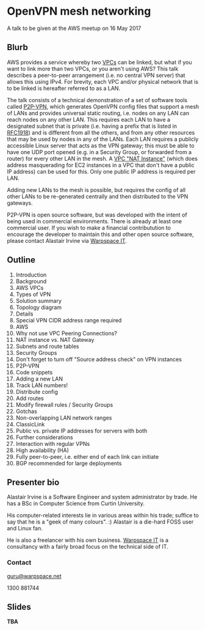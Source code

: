 # OpenVPN mesh networking
A talk to be given at the AWS meetup
on 16 May 2017

## Blurb
AWS provides a service whereby two [VPCs][AWS-VPC] can be linked, but what if you want to link more than two VPCs, or you aren't using AWS?  This talk describes a peer-to-peer arrangement (i.e. no central VPN server) that allows this using IPv4.  For brevity, each VPC and/or physical network that is to be linked is hereafter referred to as a LAN.

The talk consists of a technical demonstration of a set of software tools called [P2P-VPN](https://github.com/unixnut/P2P-VPN), which generates OpenVPN config files that support a mesh of LANs and provides universal static routing, i.e. nodes on any LAN can reach nodes on any other LAN.  This requires each LAN to have a designated subnet that is private (i.e. having a prefix that is listed in [RFC1918][]) and is different from all the others, and from any other resources that may be used by nodes in any of the LANs.  Each LAN requires a publicly accessible Linux server that acts as the VPN gateway; this must be able to have one UDP port opened (e.g. in a Security Group, or forwarded from a router) for every other LAN in the mesh.  A [VPC "NAT Instance"][VPC-NAT] (which does address masquerading for EC2 instances in a VPC that don't have a public IP address) can be used for this.  Only one public IP address is required per LAN.

Adding new LANs to the mesh is possible, but requires the config of all other LANs to be re-generated centrally and then distributed to the VPN gateways.

P2P-VPN is open source software, but was developed with the intent of being used in commercial environments.  There is already at least one commercial user.  If you wish to make a financial contributution to encourage the developer to maintain this and other open source software, please contact Alastair Irvine via [Warpspace IT](http://www.warpspace.net/).

  [AWS-VPC]: https://aws.amazon.com/vpc/
  [RFC1918]: http://www.faqs.org/rfcs/rfc1918.html "Address Allocation for Private Internets"
  [VPC-NAT]: http://docs.aws.amazon.com/AmazonVPC/latest/UserGuide/VPC_NAT_Instance.html

## Outline

1. Introduction
  1. Background
  1. AWS VPCs
  1. Types of VPN
1. Solution summary
  1. Topology diagram
  1. Details
  1. Special VPN CIDR address range required
1. AWS
  1. Why not use VPC Peering Connections?
  1. NAT instance vs. NAT Gateway
  1. Subnets and route tables
  1. Security Groups
  1. Don't forget to turn off "Source address check" on VPN instances
1. P2P-VPN
  1. Code snippets
1. Adding a new LAN
  1. Track LAN numbers!
  1. Distribute config
  1. Add routes
  1. Modify firewall rules / Security Groups
1. Gotchas
  1. Non-overlapping LAN network ranges
  1. ClassicLink
  1. Public vs. private IP addresses for servers with both
1. Further considerations
  1. Interaction with regular VPNs
  1. High availability (HA)
  1. Fully peer-to-peer, i.e. either end of each link can initiate
  1. BGP recommended for large deployments
  

## Presenter bio

Alastair Irvine is a Software Engineer and system administrator by trade.  He has a BSc in Computer Science from Curtin University.

His computer-related interests lie in various areas within his trade; suffice to say that he is a "geek of many colours". :)  Alastair is a die-hard FOSS user and Linux fan.

He is also a freelancer with his own business.  [Warpspace IT](http://www.warpspace.net/) is a consultancy with a fairly broad focus on the technical side of IT.

### Contact

guru@warpspace.net

1300 881744

## Slides

**TBA**
